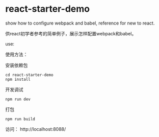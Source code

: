 # react-starter-demo

show how to configure webpack and babel, reference for new to react.

供react初学者参考的简单例子，展示怎样配置webpack和babel。

use:

使用方法：

安装依赖包

    cd react-starter-demo
    npm install

开发调试

    npm run dev

打包

    npm run build


访问： http://localhost:8088/
